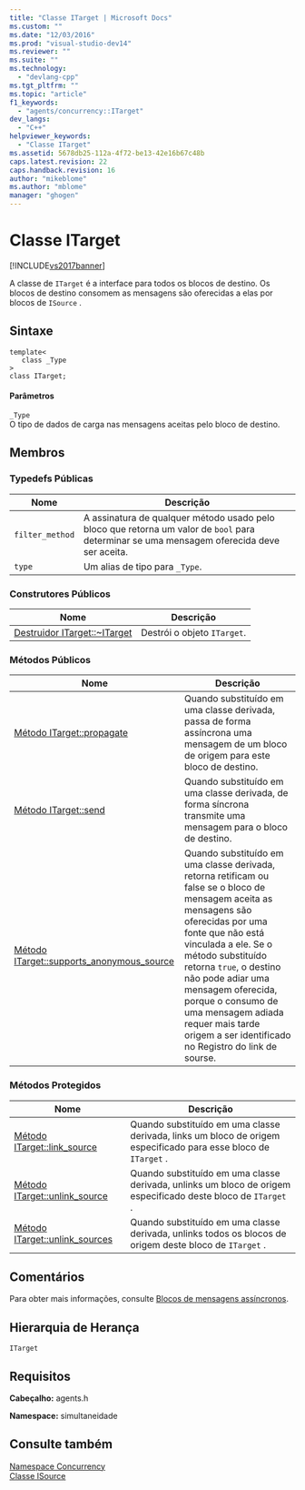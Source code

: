 ```yaml
---
title: "Classe ITarget | Microsoft Docs"
ms.custom: ""
ms.date: "12/03/2016"
ms.prod: "visual-studio-dev14"
ms.reviewer: ""
ms.suite: ""
ms.technology: 
  - "devlang-cpp"
ms.tgt_pltfrm: ""
ms.topic: "article"
f1_keywords: 
  - "agents/concurrency::ITarget"
dev_langs: 
  - "C++"
helpviewer_keywords: 
  - "Classe ITarget"
ms.assetid: 5678db25-112a-4f72-be13-42e16b67c48b
caps.latest.revision: 22
caps.handback.revision: 16
author: "mikeblome"
ms.author: "mblome"
manager: "ghogen"
---
```

# Classe ITarget
[!INCLUDE[vs2017banner](../../../assembler/inline/includes/vs2017banner.md)]

A classe de `ITarget` é a interface para todos os blocos de destino.  Os blocos de destino consomem as mensagens são oferecidas a elas por blocos de `ISource` .  
  
## Sintaxe  
  
```  
template<  
   class _Type  
>  
class ITarget;  
```  
  
#### Parâmetros  
 `_Type`  
 O tipo de dados de carga nas mensagens aceitas pelo bloco de destino.  
  
## Membros  
  
### Typedefs Públicas  
  
|Nome|Descrição|  
|----------|---------------|  
|`filter_method`|A assinatura de qualquer método usado pelo bloco que retorna um valor de `bool` para determinar se uma mensagem oferecida deve ser aceita.|  
|`type`|Um alias de tipo para `_Type`.|  
  
### Construtores Públicos  
  
|Nome|Descrição|  
|----------|---------------|  
|[Destruidor ITarget::~ITarget](../Topic/ITarget::~ITarget%20Destructor.md)|Destrói o objeto `ITarget`.|  
  
### Métodos Públicos  
  
|Nome|Descrição|  
|----------|---------------|  
|[Método ITarget::propagate](../Topic/ITarget::propagate%20Method.md)|Quando substituído em uma classe derivada, passa de forma assíncrona uma mensagem de um bloco de origem para este bloco de destino.|  
|[Método ITarget::send](../Topic/ITarget::send%20Method.md)|Quando substituído em uma classe derivada, de forma síncrona transmite uma mensagem para o bloco de destino.|  
|[Método ITarget::supports\_anonymous\_source](../Topic/ITarget::supports_anonymous_source%20Method.md)|Quando substituído em uma classe derivada, retorna retificam ou false se o bloco de mensagem aceita as mensagens são oferecidas por uma fonte que não está vinculada a ele.  Se o método substituído retorna `true`, o destino não pode adiar uma mensagem oferecida, porque o consumo de uma mensagem adiada requer mais tarde origem a ser identificado no Registro do link de sourse.|  
  
### Métodos Protegidos  
  
|Nome|Descrição|  
|----------|---------------|  
|[Método ITarget::link\_source](../Topic/ITarget::link_source%20Method.md)|Quando substituído em uma classe derivada, links um bloco de origem especificado para esse bloco de `ITarget` .|  
|[Método ITarget::unlink\_source](../Topic/ITarget::unlink_source%20Method.md)|Quando substituído em uma classe derivada, unlinks um bloco de origem especificado deste bloco de `ITarget` .|  
|[Método ITarget::unlink\_sources](../Topic/ITarget::unlink_sources%20Method.md)|Quando substituído em uma classe derivada, unlinks todos os blocos de origem deste bloco de `ITarget` .|  
  
## Comentários  
 Para obter mais informações, consulte [Blocos de mensagens assíncronos](../../../parallel/concrt/asynchronous-message-blocks.md).  
  
## Hierarquia de Herança  
 `ITarget`  
  
## Requisitos  
 **Cabeçalho:** agents.h  
  
 **Namespace:** simultaneidade  
  
## Consulte também  
 [Namespace Concurrency](../../../parallel/concrt/reference/concurrency-namespace.md)   
 [Classe ISource](../../../parallel/concrt/reference/isource-class.md)